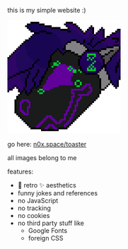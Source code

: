 this is my simple website :)

![n0x' smile](smile.png)

go here: [n0x.space/toaster](https://n0x.space.toaster)

all images belong to me

features:
- 👾 retro ✨ aesthetics
- funny jokes and references
- no JavaScript
- no tracking
- no cookies
- no third party stuff like
    - Google Fonts
    - foreign CSS